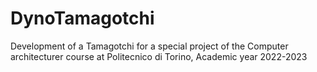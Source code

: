 # DynoTamagotchi
Development of a Tamagotchi for a special project of the Computer architecturer course at Politecnico di Torino, Academic year 2022-2023
